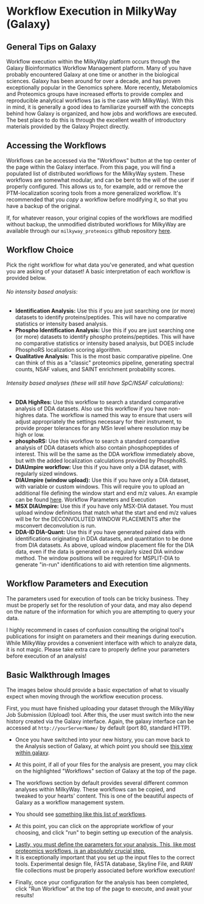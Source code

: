 Workflow Execution in MilkyWay (Galaxy)
=============================================================

General Tips on Galaxy
-----------------------------------------------------
Workflow execution within the MilkyWay platform occurs through the Galaxy Bioinformatics Workflow Management platform.  Many of you have probably encountered Galaxy at one time or another in the biological sciences.  Galaxy has been around for over a decade, and has proven exceptionally popular in the Genomics sphere.  More recently, Metabolomics and Proteomics groups have increased efforts to provide complex and reproducible analytical workflows (as is the case with MilkyWay).
With this in mind, it is generally a good idea to familiarize yourself with the concepts behind how Galaxy is organized, and how jobs and workflows are executed.
The best place to do this is through the excellent wealth of introductory materials provided by the Galaxy Project directly.


Accessing the Workflows
-----------------------------------------------------
Workflows can be accessed via the "Workflows" button at the top center of the page within the Galaxy interface.
From this page, you will find a populated list of distributed workflows for the MilkyWay system.  These workflows are somewhat modular, and can be bent to the will of the user if properly configured.  This allows us to, for example, add or remove the PTM-localization scoring tools from a more generalized workflow.
It's recommended that you *copy* a workflow before modifying it, so that you have a backup of the original.

If, for whatever reason, your original copies of the workflows are modified without backup, the unmodified distributed workflows for MilkyWay are available through our `milkyway_proteomics` github repository [here](https://github.com/wohllab/milkyway_proteomics/tree/master/workflows "MilkyWay Github Workflows").

Workflow Choice
------------------------------------------------------

Pick the right workflow for what data you've generated, and what question you are asking of your dataset!
A basic interpretation of each workflow is provided below.

###### No intensity based analysis:
* **Identification Analysis:** Use this if you are just searching one (or more) datasets to identify proteins/peptides. This will have no comparative statistics or intensity based analysis.
* **Phospho Identification Analysis:** Use this if you are just searching one (or more) datasets to identify phospho proteins/peptides. This will have no comparative statistics or intensity based analysis, but DOES include PhosphoRS localization scoring algorithm.
* **Qualitative Analysis:** This is the most basic comparative pipeline.  One can think of this as a "classic" proteomics pipeline, generating spectral counts, NSAF values, and SAINT enrichment probability scores.

###### Intensity based analyses (these will still have SpC/NSAF calculations):
* **DDA HighRes:** Use this workflow to search a standard comparative analysis of DDA datasets.  Also use this workflow if you have non-highres data.  The workflow is named this way to ensure that users will adjust appropriately the settings necessary for their instrument, to provide proper tolerances for any MSn level where resolution may be high or low.
* **phosphoRS:** Use this workflow to search a standard comparative analysis of DDA datasets which also contain phosphopeptides of interest.  This will be the same as the DDA workflow immediately above, but with the added localization calculations provided by PhosphoRS.
* **DIAUmpire workflow:** Use this if you have only a DIA dataset, with regularly sized windows.
* **DIAUmpire (window upload):** Use this if you have only a DIA dataset, with variable or custom windows.  This will require you to upload an additional file defining the window start and end m/z values.  An example can be found [here](https://github.com/wohllab/milkyway_proteomics/blob/master/exampleSkylineFiles/400-1600-90window-vDIA.csv).
Workflow Parameters and Execution
* **MSX DIAUmpire:** Use this if you have only MSX-DIA dataset.  You must upload window definitions that match what the start and end m/z values will be for the DECONVOLUTED WINDOW PLACEMENTS after the msconvert deconvolution is run.
* **DDA-ID DIA-Quant:** Use this if you have generated paired data with identifications originating in DDA datasets, and quantitation to be done from DIA datasets.  As above, upload window placement file for the DIA data, even if the data is generated on a regularly sized DIA window method.  The window positions will be required for MSPLIT-DIA to generate "in-run" identifications to aid with retention time alignments.


Workflow Parameters and Execution
------------------------------------------------------
The parameters used for execution of tools can be tricky business.  They must be properly set for the resolution of your data, and may also depend on the nature of the information for which you are attempting to query your data.

I highly recommend in cases of confusion consulting the original tool's publications for insight on parameters and their meanings during execution.  While MilkyWay provides a convenient interface with which to analyze data, it is not magic.  Please take extra care to properly define your parameters before execution of an analysis!


Basic Walkthrough Images
------------------------------------------------------
The images below should provide a basic expectation of what to visually expect when moving through the workflow execution process.

First, you must have finished uploading your dataset through the MilkyWay Job Submission (Upload) tool.  After this, the user must switch into the new history created via the Galaxy interface.
Again, the galaxy interface can be accessed at `http://yourServerName/` by default (port 80, standard HTTP).

* Once you have switched into your new history, you can move back to the Analysis section of Galaxy, at which point you should see [this view within galaxy](https://raw.githubusercontent.com/wohllab/milkyway_compose/master/docs/images/workflow_execution/uploaded_files_in_history_workflow_circle.PNG).
- At this point, if all of your files for the analysis are present, you may click on the highlighted "Workflows" section of Galaxy at the top of the page.
* The workflows section by default provides several different common analyses within MilkyWay.  These workflows can be copied, and tweaked to your hearts' content.  This is one of the beautiful aspects of Galaxy as a workflow management system.
- You should see [something like this list of workflows](https://raw.githubusercontent.com/wohllab/milkyway_compose/master/docs/images/workflow_execution/choose_workflow.PNG).
* At this point, you can click on the appropriate workflow of your choosing, and click "run" to begin setting up execution of the analysis.
- [Lastly, you must define the parameters for your analysis.  This, like most proteomics workflows, is an absolutely crucial step.](https://raw.githubusercontent.com/wohllab/milkyway_compose/master/docs/images/workflow_execution/parameters_and_input_files.PNG)
- It is exceptionally important that you set up the input files to the correct tools.  Experimental design file, FASTA database, Skyline File, and RAW file collections must be properly associated before workflow execution!
* Finally, once your configuration for the analysis has been completed, click "Run Workflow" at the top of the page to execute, and await your results!
